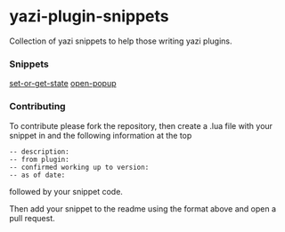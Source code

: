 # yazi-plugin-snippets
Collection of yazi snippets to help those writing yazi plugins.

### Snippets

[set-or-get-state](https://github.com/wylie102/yazi-plugin-snippets/blob/main/snippets/set-or-get-state.lua)
[open-popup](https://github.com/wylie102/yazi-plugin-snippets/blob/main/snippets/open-popup.lua)


### Contributing

To contribute please fork the repository, then create a .lua file with your snippet in and the following information at the top

```
-- description: 
-- from plugin:
-- confirmed working up to version:
-- as of date:
```

followed by your snippet code.

Then add your snippet to the readme using the format above and open a pull request.
